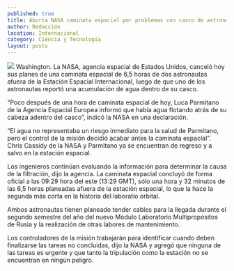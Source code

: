 ```yaml
---
published: true
title: Aborta NASA caminata espacial por problemas con casco de astronauta
author: Redacción
location: Internacional
category: Ciencia y Tecnología
layout: posts
---
```


![](http://i.imgur.com/NXFMycim.jpg)
Washington. La NASA, agencia espacial de Estados Unidos, canceló hoy sus planes de una caminata espacial de 6,5 horas de dos astronautas afuera de la Estación Espacial Internacional, luego de que uno de los astronautas reportó una acumulación de agua dentro de su casco.

“Poco después de una hora de caminata espacial de hoy, Luca Parmitano de la Agencia Espacial Europea informó que había agua flotando atrás de su cabeza adentro del casco”, indicó la NASA en una declaración.

“El agua no representaba un riesgo inmediato para la salud de Parmitano, pero el control de la misión decidió acabar antes la caminata espacial”. Chris Cassidy de la NASA y Parmitano ya se encuentran de regreso y a salvo en la estación espacial.

Los ingenieros continúan evaluando la información para determinar la causa de la filtración, dijo la agencia. La caminata espacial concluyó de forma oficial a las 09:29 hora del este (13:29 GMT), sólo una hora y 32 minutos de las 6,5 horas planeadas afuera de la estación espacial, lo que la hace la segunda más corta en la historia del laboratio orbital.

Ambos astronautas tienen planeado tender cables para la llegada durante el segundo semestre del año del nuevo Módulo Laboratorio Multipropósitos de Rusia y la realización de otras labores de mantenimiento.

Los controladores de la misión trabajarán para identificar cuando deben finalizarse las tareas no concluidas, dijo la NASA y agregó que ninguna de las tareas es urgente y que tanto la tripulación como la estación no se encuentran en ningún peligro.
